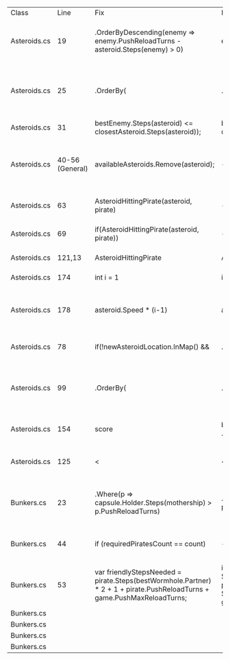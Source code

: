 <table>
    <tr>
        <td>Class</td>
        <td>Line</td>
        <td>Fix</td>
        <td>Instead Of</td>
        <td>Reason</td>
    </tr>
    <tr>
        <td>Asteroids.cs</td>
        <td>19</td>
        <td>.OrderByDescending(enemy => enemy.PushReloadTurns - asteroid.Steps(enemy) > 0)</td>
        <td>enemy => enemy.PushReloadTurns > 0</td>
        <td>it is better to order by enemies who the asteroid can hit when they don't have a push</td>
    </tr>
    <tr>
        <td>Asteroids.cs</td>
        <td>25</td>
        <td>.OrderBy(</td>
        <td>.OrderByDescending(</td>
        <td>instead of orderbyDescending because it is better to hit the closest capsule that we can hit</td>
    </tr>
    <tr>
        <td>Asteroids.cs</td>
        <td>31</td>
        <td>bestEnemy.Steps(asteroid) <= closestAsteroid.Steps(asteroid));</td>
        <td>bestEnemy.Distance(pirate) <= closestAsteroid.Distance(pirate)</td>
        <td> put asteroid instead of pirate</td>
    </tr>
    <tr>
        <td>Asteroids.cs</td>
        <td>40-56 (General)</td>
        <td>availableAsteroids.Remove(asteroid);</td>
        <td> ----- </td>
        <td>we have to remove the asteroid from the available asteroids to make sure we don't push it more than once</td>
    </tr>
    <tr>
        <td>Asteroids.cs</td>
        <td>63</td>
        <td>AsteroidHittingPirate(asteroid, pirate)</td>
        <td> ----- </td>
        <td>we don't want to push it to the border if it is not hitting us</td>
    </tr>
    <tr>
        <td>Asteroids.cs</td>
        <td>69</td>
        <td>if(AsteroidHittingPirate(asteroid, pirate))</td>
        <td> ----- </td>
        <td>we don't want to push it randomly if it is not hitting us</td>
    </tr>
    <tr>
        <td>Asteroids.cs</td>
        <td>121,13</td>
        <td>AsteroidHittingPirate</td>
        <td>AsteroidHeadingTowardsPirate</td>
        <td>Changed name to make it clearer</td>
    </tr>
    <tr>
        <td>Asteroids.cs</td>
        <td>174</td>
        <td>int i = 1 </td>
        <td>int i = 0</td>
        <td>changed starting steps to 1</td>
    </tr>
    <tr>
        <td>Asteroids.cs</td>
        <td>178</td>
        <td>asteroid.Speed * (i-1)</td>
        <td>asteroid.Speed * i</td>
        <td>because the first turn the asteroid does not move it only gains the push distance</td>
    </tr>
    <tr>
        <td>Asteroids.cs</td>
        <td>78</td>
        <td>if(!newAsteroidLocation.InMap() &&</td>
        <td>.Where(p => !newAsteroidLocation.InMap() ? false</td>
        <td>removed in map from inside the where</td>
    </tr>
    <tr>
        <td>Asteroids.cs</td>
        <td>99</td>
        <td>.OrderBy(</td>
        <td>.OrderByDescending(</td>
        <td> changed orderby to normal because we should target the closest capsule to the mothership that we can hit</td>
    </tr>
    <tr>
        <td>Asteroids.cs</td>
        <td>154</td>
        <td>score</td>
        <td> bestScore = asteroid.Steps(bestCapsuleForAsteroid) + ...</td>
        <td>changed the value to score since it already exists</td>
    </tr>
    <tr>
        <td>Asteroids.cs</td>
        <td>125</td>
        <td><</td>
        <td><=</td>
        <td> changed <= to < because we want them to hit each other</td>
    </tr>
    <tr>
        <td>Bunkers.cs</td>
        <td>23</td>
        <td>.Where(p => capsule.Holder.Steps(mothership) > p.PushReloadTurns)</td>
        <td>.Where(p => p.Steps(mothership) > p.PushReloadTurns)</td>
        <td>add the wait turns until we get to the enemy pirates instead of the p.Steps(mothership)</td>
    </tr>
    <tr>
        <td>Bunkers.cs</td>
        <td>44</td>
        <td>if (requiredPiratesCount == count)</td>
        <td>---</td>
        <td>Deleted the if because we want to sort them in any case</td>
    </tr>
    <tr>
        <td>Bunkers.cs</td>
        <td>53</td>
        <td> var friendlyStepsNeeded = pirate.Steps(bestWormhole.Partner) * 2 + 1 + pirate.PushReloadTurns + game.PushMaxReloadTurns;</td>
        <td>int friendlyStepsNeeded =
                                System.Math.Max(pirate.Steps(bestWormhole.Partner), pirate.PushReloadTurns) +
                                System.Math.Max(pirate.Steps(bestWormhole.Partner), game.PushMaxReloadTurns);</td>
        <td>the previous calculation was faulty</td>
    </tr>
    <tr>
        <td>Bunkers.cs</td>
        <td></td>
        <td></td>
        <td></td>
        <td></td>
    </tr>
    <tr>
        <td>Bunkers.cs</td>
        <td></td>
        <td></td>
        <td></td>
        <td></td>
    </tr>
    <tr>
        <td>Bunkers.cs</td>
        <td></td>
        <td></td>
        <td></td>
        <td></td>
    </tr>
    <tr>
        <td>Bunkers.cs</td>
        <td></td>
        <td></td>
        <td></td>
        <td></td>
    </tr>
</table>